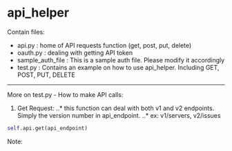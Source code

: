 # api_helper

Contain files:
* api.py : home of API requests function (get, post, put, delete)
* oauth.py : dealing with getting API token
* sample_auth_file : This is a sample auth file. Please modify it accordingly 
* test.py : Contains an example on how to use api_helper. Including GET, POST, PUT, DELETE

----
More on test.py - How to make API calls:

1. Get Request: 
..* this function can deal with both v1 and v2 endpoints. Simply the version number in api_endpoint.
..* ex: v1/servers, v2/issues
```python
self.api.get(api_endpoint)
```

Note:
